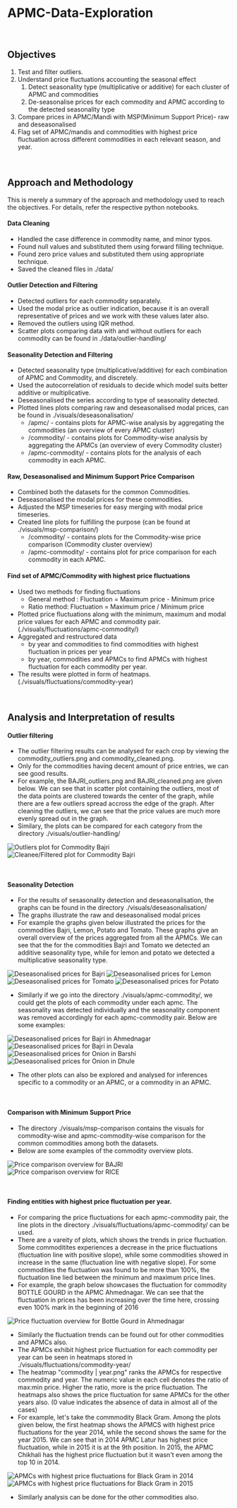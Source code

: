 # APMC-Data-Exploration

<br />

## Objectives
1. Test and filter outliers.
2. Understand price fluctuations accounting the seasonal effect
	1. Detect seasonality type (multiplicative or additive) for each cluster of APMC and commodities
	2. De-seasonalise prices for each commodity and APMC according to the detected seasonality type
3. Compare prices in APMC/Mandi with MSP(Minimum Support Price)- raw and deseasonalised
4. Flag set of APMC/mandis and commodities with highest price fluctuation across different commodities in each relevant season, and year.

<br />

## Approach and Methodology

This is merely a summary of the approach and methodology used to reach the objectives. For details, refer the respective python notebooks.

#### Data Cleaning
* Handled the case difference in commodity name, and minor typos.
* Found null values and substituted them using forward filling technique.
* Found zero price values and substituted them using appropriate technique.
* Saved the cleaned files in ./data/

#### Outlier Detection and Filtering
* Detected outliers for each commodity separately.
* Used the modal price as outlier indication, because it is an overall representative of prices and we work with these values later also.
* Removed the outliers using IQR method.
* Scatter plots comparing data with and without outliers for each commodity can be found in ./data/outlier-handling/

#### Seasonality Detection and Filtering
* Detected seasonality type (multiplicative/additive) for each combination of APMC and Commodity, and discretely.
* Used the autocorrelation of residuals to decide which model suits better additive or multiplicative.
* Deseasonalised the series according to type of seasonality detected.
* Plotted lines plots comparing raw and deseasonalised modal prices, can be found in ./visuals/deseasonalisation/
	* /apmc/ - contains plots for APMC-wise analysis by aggregating the commodities (an overview of every APMC cluster)
	* /commodity/ - contains plots for Commodity-wise analysis by aggregating the APMCs (an overview of every Commodity cluster)
	* /apmc-commodity/ - contains plots for the analysis of each commodity in each APMC.

#### Raw, Deseasonalised and Minimum Support Price Comparison
* Combined both the datasets for the common Commodities.
* Deseasonalised the modal prices for these commodities.
* Adjusted the MSP timeseries for easy merging with modal price timeseries.
* Created line plots for fulfilling the purpose (can be found at ./visuals/msp-comparison/)
	* /commodity/ - contains plots for the Commodity-wise price comparison (Commodity cluster overview)
	* /apmc-commodity/ - contains plot for price comparison for each commodity in each APMC.

#### Find set of APMC/Commodity with highest price fluctuations
* Used two methods for finding fluctuations
	* General method : Fluctuation = Maximum price - Minimum price
	* Ratio method: Fluctuation = Maximum price / Minimum price
* Plotted price fluctuations along with the minimum, maximum and modal price values for each APMC and commodity pair. (./visuals/fluctuations/apmc-commodity/)
* Aggregated and restructured data 
	* by year and commodities to find commodities with highest fluctuation in prices per year
	* by year, commodities and APMCs to find APMCs with highest fluctuation for each commodity per year.
* The results were plotted in form of heatmaps. (./visuals/fluctuations/commodity-year)

<br />

## Analysis and Interpretation of results

#### Outlier filtering
* The outlier filtering results can be analysed for each crop by viewing the commodity_outliers.png and commodity_cleaned.png.
* Only for the commodities having decent amount of price entries, we can see good results.
* For example, the BAJRI_outliers.png and BAJRI_cleaned.png are given below. We can see that in scatter plot containing the outliers, most of the data points are clustered towards the center of the graph, while there are a few outliers spread accross the edge of the graph. After cleaning the outliers, we can see that the price values are much more evenly spread out in the graph.
* Similary, the plots can be compared for each category from the directory ./visuals/outlier-handling/

![Outliers plot for Commodity Bajri](./visuals/outlier-handling/BAJRI_outliers.png) ![Cleanee/Filtered plot for Commodity Bajri](./visuals/outlier-handling/BAJRI_cleaned.png)

<br />

#### Seasonality Detection
* For the results of sesasonality detection and deseasonalisation, the graphs can be found in the directory ./visuals/deseasonalisation/
* The graphs illustrate the raw and deseasonalised modal prices 
* For example the graphs given below illustrated the prices for the commodities Bajri, Lemon, Potato and Tomato. These graphs give an overall overview of the prices aggregated from all the APMCs. We can see that the for the commodities Bajri and Tomato we detected an additive seasonality type, while for lemon and potato we detected a multiplicative seasonality type.

![Deseasonalised prices for Bajri](./visuals/deseasonalisation/commodity/BAJRI.png) ![Deseasonalised prices for Lemon](./visuals/deseasonalisation/commodity/LEMON.png) 
![Deseasonalised prices for Tomato](./visuals/deseasonalisation/commodity/TOMATO.png) ![Deseasonalised prices for Potato](./visuals/deseasonalisation/commodity/POTATO.png) 

* Similarly if we go into the directory ./visuals/apmc-commodity/, we could get the plots of each commodity under each apmc. The seasonality was detected individually and the seasonality component was removed accordingly for each apmc-commodity pair. Below are some examples:

![Deseasonalised prices for Bajri in Ahmednagar](./visuals/deseasonalisation/apmc-commodity/AHMEDNAGAR%20%7C%20BAJRI.png) ![Deseasonalised prices for Bajri in Devala](./visuals/deseasonalisation/apmc-commodity/DEVALA%20%7C%20BAJRI.png) 
![Deseasonalised prices for Onion in Barshi](./visuals/deseasonalisation/apmc-commodity/BARSHI%20%7C%20ONION.png) ![Deseasonalised prices for Onion in Dhule](./visuals/deseasonalisation/apmc-commodity/DHULE%20%7C%20ONION.png) 

* The other plots can also be explored and analysed for inferences specific to a commodity or an APMC, or a commodity in an APMC.

<br />

#### Comparison with Minimum Support Price
* The directory ./visuals/msp-comparison contains the visuals for commodity-wise and apmc-commodity-wise comparison for the common commodities among both the datasets.
* Below are some examples of the commodity overview plots.

![Price comparison overview for BAJRI](./visuals/msp-comparison/commodity/BAJRI.png) ![Price comparison overview for RICE](./visuals/msp-comparison/commodity/RICE(PADDY-HUS).png)

<br />

#### Finding entities with highest price fluctuation per year.
* For comparing the price fluctuations for each apmc-commodity pair, the line plots in the directory ./visuals/fluctuations/apmc-commodity/ can be used.
* There are a vareity of plots, which shows the trends in price fluctuation. Some commoditites experiences a decrease in the price fluctuations (fluctuation line with positive slope), while some commodities showed in increase in the same (fluctuation line with negative slope). For some commodities the fluctuation was found to be more than 100%, the fluctuation line lied between the minimum and maximum price lines.
* For example, the graph below showcases the fluctuation for commodity BOTTLE GOURD in the APMC Ahmednagar. We can see that the fluctuation in prices has been increasing over the time here, crossing even 100% mark in the beginning of 2016

![Price fluctuation overview for Bottle Gourd in Ahmednagar](./visuals/fluctuations/apmc-commodity/AHMEDNAGAR%20%7C%20BOTTLE%20GOURD.png)

* Similarly the fluctuation trends can be found out for other commodities and APMCs also.
* The APMCs exhibit highest price fluctuation for each commodity per year can be seen in heatmaps stored in ./visuals/fluctuations/commodity-year/
* The heatmap "commodity | year.png" ranks the APMCs for respective commodity and year. The numeric value in each cell denotes the ratio of max:min price. Higher the ratio, more is the price fluctuation. The heatmaps also shows the price fluctuation for same APMCs for the other years also. (0 value indicates the absence of data in almost all of the cases)
* For example, let's take the commmodity Black Gram. Among the plots given below, the first heatmap shows the APMCS with highest price fluctuations for the year 2014, while the second shows the same for the year 2015. We can see that in 2014 APMC Latur has highest price fluctuation, while in 2015 it is at the 9th position. In 2015, the APMC Chikhali has the highest price fluctuation but it wasn't even among the top 10 in 2014.
	
![APMCs with highest price fluctuations for Black Gram in 2014](./visuals/fluctuations/commodity-year/BLACK%20GRAM%20%7C%202014.png) ![APMCs with highest price fluctuations for Black Gram in 2015](./visuals/fluctuations/commodity-year/BLACK%20GRAM%20%7C%202015.png) 

* Similarly analysis can be done for the other commodities also.

<br />
